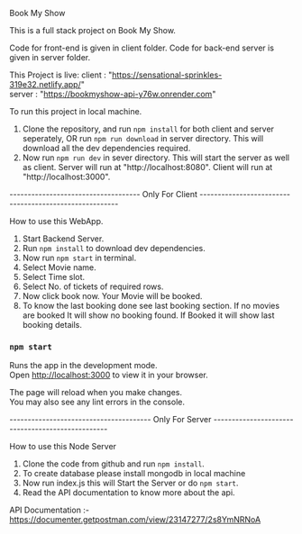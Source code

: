 Book My Show 

This is a full stack project on Book My Show.

Code for front-end is given in client folder.
Code for back-end server is given in server folder.

This Project is live:
    client :  "https://sensational-sprinkles-319e32.netlify.app/"  
    server :  "https://bookmyshow-api-y76w.onrender.com"
    
To run this project in local machine.

1. Clone the repository, and run `npm install` for both client and server seperately, OR run `npm run download`
   in server directory.
      This will download all the dev dependencies required.   
2. Now run `npm run dev` in sever directory.
    This will start the server as well as client.
    Server will run at "http://localhost:8080".
    Client will run at "http://localhost:3000".



------------------------------------  Only For Client  -------------------------------------------------------

How to use this WebApp.

1. Start Backend Server.
2. Run `npm install` to download dev dependencies.
3. Now run `npm start` in terminal. 
4. Select Movie name.
5. Select Time slot.
6. Select No. of tickets of required rows.
7. Now click book now. 
    Your Movie will be booked.
8. To know the last booking done see last booking section.
    If no movies are booked It will show no booking found.
    If Booked it will show last booking details.


### `npm start`

Runs the app in the development mode.\
Open [http://localhost:3000](http://localhost:3000) to view it in your browser.

The page will reload when you make changes.\
You may also see any lint errors in the console.



---------------------------------------   Only For Server   -------------------------------------------------


How to use this Node Server
 
1. Clone the code from github and run `npm install`.
2. To create database please install mongodb in local machine
3. Now run index.js this will Start the Server or do `npm start`.
4. Read the API documentation to know more about the api.


API Documentation :-
   https://documenter.getpostman.com/view/23147277/2s8YmNRNoA

